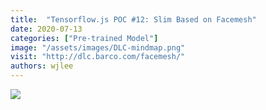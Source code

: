 ```yaml
---
title:  "Tensorflow.js POC #12: Slim Based on Facemesh"
date: 2020-07-13
categories: ["Pre-trained Model"]
image: "/assets/images/DLC-mindmap.png"
visit: "http://dlc.barco.com/facemesh/"
authors: wjlee
---
```


[![](https://rebrand.ly/dlc_png_url)](https://rebrand.ly/dlc_uml_url)


